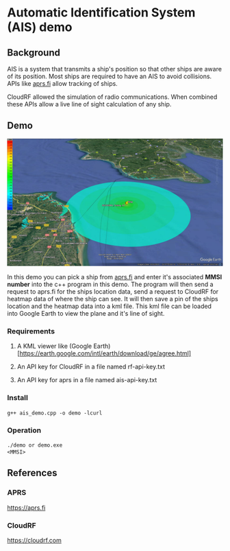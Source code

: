 # Automatic Identification System (AIS) demo

## Background

AIS is a system that transmits a ship's position so that other ships are aware of its position. Most ships are required to have an AIS to avoid collisions. APIs like [aprs.fi](https://aprs.fi) allow tracking of ships.

CloudRF allowed the simulation of radio communications. When combined these APIs allow a live line of sight calculation of any ship.

## Demo

![DEMO](example2.jpg)

In this demo you can pick a ship from [aprs.fi](https://aprs.fi) and enter it's associated **MMSI number** into the c++ program in this demo. The program will then send a request to aprs.fi for the ships location data, send a request to CloudRF for heatmap data of where the ship can see. It will then save a pin of the ships location and the heatmap data into a kml file. This kml file can be loaded into Google Earth to view the plane and it's line of sight.

### Requirements

1. A KML viewer like (Google Earth)[https://earth.google.com/intl/earth/download/ge/agree.html]

2. An API key for CloudRF in a file named rf-api-key.txt

3. An API key for aprs in a file named ais-api-key.txt

### Install

	g++ ais_demo.cpp -o demo -lcurl

### Operation

	./demo or demo.exe
	<MMSI>
	
## References

### APRS

https://aprs.fi

### CloudRF

https://cloudrf.com
